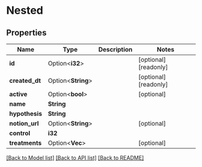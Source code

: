 # Nested

## Properties

Name | Type | Description | Notes
------------ | ------------- | ------------- | -------------
**id** | Option<**i32**> |  | [optional][readonly]
**created_dt** | Option<**String**> |  | [optional][readonly]
**active** | Option<**bool**> |  | [optional]
**name** | **String** |  | 
**hypothesis** | **String** |  | 
**notion_url** | Option<**String**> |  | [optional]
**control** | **i32** |  | 
**treatments** | Option<**Vec<i32>**> |  | [optional]

[[Back to Model list]](../README.md#documentation-for-models) [[Back to API list]](../README.md#documentation-for-api-endpoints) [[Back to README]](../README.md)


